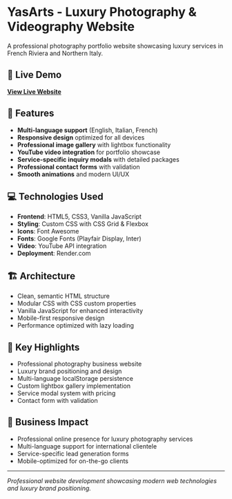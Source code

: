 # YasArts - Luxury Photography & Videography Website

A professional photography portfolio website showcasing luxury services in French Riviera and Northern Italy.

## 🌟 Live Demo
**[View Live Website](https://yasarts-website.onrender.com)**

## 🚀 Features
- **Multi-language support** (English, Italian, French)
- **Responsive design** optimized for all devices
- **Professional image gallery** with lightbox functionality
- **YouTube video integration** for portfolio showcase
- **Service-specific inquiry modals** with detailed packages
- **Professional contact forms** with validation
- **Smooth animations** and modern UI/UX

## 💻 Technologies Used
- **Frontend**: HTML5, CSS3, Vanilla JavaScript
- **Styling**: Custom CSS with CSS Grid & Flexbox
- **Icons**: Font Awesome
- **Fonts**: Google Fonts (Playfair Display, Inter)
- **Video**: YouTube API integration
- **Deployment**: Render.com

## 🏗️ Architecture
- Clean, semantic HTML structure
- Modular CSS with CSS custom properties
- Vanilla JavaScript for enhanced interactivity
- Mobile-first responsive design
- Performance optimized with lazy loading

## 📱 Key Highlights
- Professional photography business website
- Luxury brand positioning and design
- Multi-language localStorage persistence
- Custom lightbox gallery implementation
- Service modal system with pricing
- Contact form with validation

## 🎯 Business Impact
- Professional online presence for luxury photography services
- Multi-language support for international clientele
- Service-specific lead generation forms
- Mobile-optimized for on-the-go clients

---
*Professional website development showcasing modern web technologies and luxury brand positioning.*
